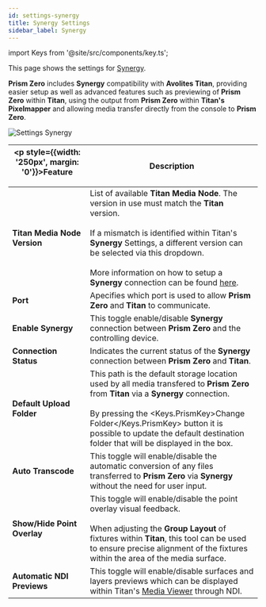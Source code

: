 ```yaml
---
id: settings-synergy
title: Synergy Settings
sidebar_label: Synergy
---
```

import Keys from '@site/src/components/key.ts';

This page shows the settings for [Synergy](../../../../docs/synergy).  

**Prism Zero** includes **Synergy** compatibility with **Avolites Titan**, providing easier setup as well as advanced features such as previewing of **Prism Zero** within **Titan**, using the output from **Prism Zero** within **Titan's Pixelmapper** and allowing media transfer directly from the console to **Prism Zero**.

![Settings Synergy](/prismdocs/images/zero-settings-synergy.png)

| <p style={{width: '250px', margin: '0'}}>Feature</p> |  Description      |
|------------------------------------------------------|------------|
| **Titan Media Node Version** | List of available **Titan Media Node**. The version in use must match the **Titan** version. <br/><br/> If a mismatch is identified within Titan's **Synergy** Settings, a different version can be selected via this dropdown.  <br/><br/> More information on how to setup a **Synergy** connection can be found [here](../../../../docs/synergy).|
| **Port** | Apecifies which port is used to allow **Prism Zero** and **Titan** to communicate.|
| **Enable Synergy** | This toggle enable/disable **Synergy** connection between **Prism Zero** and the controlling device.|
| **Connection Status** | Indicates the current status of the **Synergy** connection between **Prism Zero** and **Titan**.|
| **Default Upload Folder** | This path is the default storage location used by all media transfered to **Prism Zero** from **Titan** via a **Synergy** connection. <br/><br/> By pressing the <Keys.PrismKey>Change Folder</Keys.PrismKey> button it is possible to update the default destination folder that will be displayed in the box.|
| **Auto Transcode** | This toggle will enable/disable the automatic conversion of any files transferred to **Prism Zero** via **Synergy** without the need for user input.|
| **Show/Hide Point Overlay** | This toggle will enable/disable the point overlay visual feedback. <br/><br/> When adjusting the **Group Layout** of fixtures within **Titan**, this tool can be used to ensure precise alignment of the fixtures within the area of the media surface.|
| **Automatic NDI Previews** | This toggle will enable/disable surfaces and layers previews which can be displayed within Titan's [Media Viewer](../../../../docs/synergy/operating-synergy#media-viewer) through NDI.|